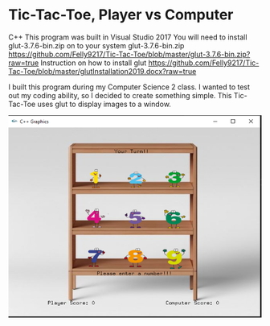 # Tic-Tac-Toe, Player vs Computer
C++ 
This program was built in Visual Studio 2017
You will need to install glut-3.7.6-bin.zip on to your system
glut-3.7.6-bin.zip https://github.com/Felly9217/Tic-Tac-Toe/blob/master/glut-3.7.6-bin.zip?raw=true
Instruction on how to install glut https://github.com/Felly9217/Tic-Tac-Toe/blob/master/glutInstallation2019.docx?raw=true

I built this program during my Computer Science 2 class.
I wanted to test out my coding ability, so I decided to create something simple.
This Tic-Tac-Toe uses glut to display images to a window.

![Screenshots](https://github.com/Felly9217/Tic-Tac-Toe/blob/master/Screenshots%20for%20portfolio/tictactoe.PNG)
